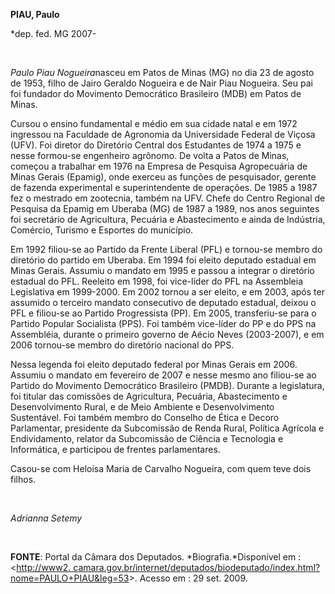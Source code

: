 **PIAU, Paulo**

\*dep. fed. MG 2007-

 

*Paulo Piau Nogueira*nasceu em Patos de Minas (MG) no dia 23 de agosto
de 1953, filho de Jairo Geraldo Nogueira e de Nair Piau Nogueira. Seu
pai foi fundador do Movimento Democrático Brasileiro (MDB) em Patos de
Minas.

Cursou o ensino fundamental e médio em sua cidade natal e em 1972
ingressou na Faculdade de Agronomia da Universidade Federal de Viçosa
(UFV). Foi diretor do Diretório Central dos Estudantes de 1974 a 1975 e
nesse formou-se engenheiro agrônomo. De volta a Patos de Minas, começou
a trabalhar em 1976 na Empresa de Pesquisa Agropecuária de Minas Gerais
(Epamig), onde exerceu as funções de pesquisador, gerente de fazenda
experimental e superintendente de operações. De 1985 a 1987 fez o
mestrado em zootecnia, também na UFV. Chefe do Centro Regional de
Pesquisa da Epamig em Uberaba (MG) de 1987 a 1989, nos anos seguintes
foi secretário de Agricultura, Pecuária e Abastecimento e ainda de
Indústria, Comércio, Turismo e Esportes do município.

Em 1992 filiou-se ao Partido da Frente Liberal (PFL) e tornou-se membro
do diretório do partido em Uberaba. Em 1994 foi eleito deputado estadual
em Minas Gerais. Assumiu o mandato em 1995 e passou a integrar o
diretório estadual do PFL. Reeleito em 1998, foi vice-líder do PFL na
Assembleia Legislativa em 1999-2000. Em 2002 tornou a ser eleito, e em
2003, após ter assumido o terceiro mandato consecutivo de deputado
estadual, deixou o PFL e filiou-se ao Partido Progressista (PP). Em
2005, transferiu-se para o Partido Popular Socialista (PPS). Foi também
vice-líder do PP e do PPS na Assembléia, durante o primeiro governo de
Aécio Neves (2003-2007), e em 2006 tornou-se membro do diretório
nacional do PPS.

Nessa legenda foi eleito deputado federal por Minas Gerais em 2006.
Assumiu o mandato em fevereiro de 2007 e nesse mesmo ano filiou-se ao
Partido do Movimento Democrático Brasileiro (PMDB). Durante a
legislatura, foi titular das comissões de Agricultura, Pecuária,
Abastecimento e Desenvolvimento Rural, e de Meio Ambiente e
Desenvolvimento Sustentável. Foi também membro do Conselho de Ética e
Decoro Parlamentar, presidente da Subcomissão de Renda Rural, Política
Agrícola e Endividamento, relator da Subcomissão de Ciência e Tecnologia
e Informática, e participou de frentes parlamentares.

Casou-se com Heloísa Maria de Carvalho Nogueira, com quem teve dois
filhos.

 

*Adrianna Setemy*

 

**FONTE**: Portal da Câmara dos Deputados. *Biografia.*Disponível em :
\<[http://www2.
camara.gov.br/internet/deputados/biodeputado/index.html?nome=PAULO+PIAU&leg=53](http://www2.%20camara.gov.br/internet/deputados/biodeputado/index.html?nome=PAULO+PIAU&leg=53)\>.
Acesso em : 29 set. 2009.

 

 

 
